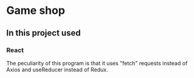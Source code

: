 # Game shop

## In this project used

### React 
The peculiarity of this program is that it uses "fetch" requests instead of Axios and useReducer instead of Redux.
